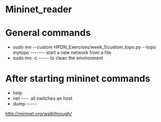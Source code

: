 # Mininet_reader

# General commands

* sudo mn --custom HPDN_Exercises/week_1/custom_topo.py --topo mytopo                      ------- start a new network from a file
* sudo mn -c  ----- to clean the environment

# After starting mininet commands

* help
* net ---- all switches an host
* dump ----- 

http://mininet.org/walkthrough/

